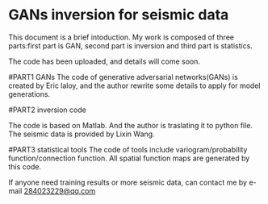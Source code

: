 # GANs inversion for seismic data

This document is a brief intoduction.
My work is composed of three parts:first part is GAN, second part is inversion and third part is statistics.

The code has been uploaded, and details will come soon.


#PART1 GANs
The code of generative adversarial networks(GANs) is created by Eric laloy, and the author rewrite some details to apply for model generations.




#PART2 inversion code

The code is based on Matlab. And the author is traslating it to python file.
The seismic data is provided by Lixin Wang.



#PART3 statistical tools
The code of tools include variogram/probability function/connection function.
All spatial function maps are generated by this code.



If anyone need training results or more seismic data, can contact me by e-mail 284023229@qq.com
